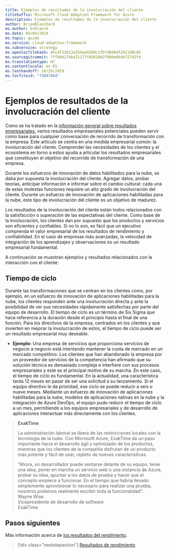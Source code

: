 ```yaml
---
title: Ejemplos de resultados de la involucración del cliente
titleSuffix: Microsoft Cloud Adoption Framework for Azure
description: Ejemplos de resultados de la involucración del cliente
author: BrianBlanchard
ms.author: brblanch
ms.date: 04/04/2019
ms.topic: guide
ms.service: cloud-adoption-framework
ms.subservice: strategy
ms.openlocfilehash: 45c4f22613a559add109c1fbfd608452911d0c86
ms.sourcegitcommit: 7ffb0427bba71177f92618b2f980e864b72742f4
ms.translationtype: HT
ms.contentlocale: es-ES
ms.lasthandoff: 10/29/2019
ms.locfileid: "73047944"
---
```

# <a name="examples-of-customer-engagement-outcomes"></a>Ejemplos de resultados de la involucración del cliente

Como se ha tratado en la [información general sobre resultados empresariales](./index.md), varios resultados empresariales potenciales pueden servir como base para cualquier conversación de recorrido de transformación con la empresa. Este artículo se centra en una medida empresarial común: la involucración del cliente. Comprender las necesidades de los clientes y el ecosistema en torno a estos ayuda a articular los resultados empresariales que constituyen el objetivo del recorrido de transformación de una empresa.

Durante los esfuerzos de innovación de datos habilitados para la nube, se daba por supuesta la involucración del cliente. Agregar datos, probar teorías, anticipar información e informar sobre el cambio cultural: cada una de estas molestas funciones requiere un alto grado de involucración del cliente. Durante un esfuerzo de innovación de aplicaciones habilitadas para la nube, este tipo de involucración del cliente es un objetivo de madurez.

Los resultados de la involucración del cliente están todos relacionados con la satisfacción o superación de las expectativas del cliente. Como base de la involucración, los clientes dan por supuesto que los productos y servicios son eficientes y confiables. Si no lo son, es fácil que un ejecutivo comprenda el valor empresarial de los resultados de rendimiento y confiabilidad. En el caso de empresas más avanzadas, la velocidad de integración de los aprendizajes y observaciones es un resultado empresarial fundamental.

A continuación se muestran ejemplos y resultados relacionados con la interacción con el cliente:

## <a name="cycle-time"></a>Tiempo de ciclo

Durante las transformaciones que se centran en los clientes como, por ejemplo, en un esfuerzo de innovación de aplicaciones habilitadas para la nube, los clientes responden ante una involucración directa y ante la posibilidad de ver sus necesidades rápidamente satisfechas por parte del equipo de desarrollo. El tiempo de ciclo es un término de Six Sigma que hace referencia a la duración desde el principio hasta el final de una función. Para los directivos de la empresa, centrados en los clientes y que invierten en mejorar la involucración de estos, el tiempo de ciclo puede ser un resultado empresarial muy deseable.

- **Ejemplo:** Una empresa de servicios que proporciona servicios de negocio a negocio está intentando mantener la cuota de mercado en un mercado competitivo. Los clientes que han abandonado la empresa por un proveedor de servicios de la competencia han afirmado que su solución técnica es demasiado compleja e interfiere con sus procesos empresariales y este es el principal motivo de su marcha. En este caso, el tiempo de ciclo es fundamental. En la actualidad, una característica tarda 12 meses en pasar de ser una solicitud a su lanzamiento. Si el equipo directivo le da prioridad, ese ciclo se puede reducir a seis o nueve meses. Mediante un esfuerzo de innovación de aplicaciones habilitadas para la nube, modelos de aplicaciones nativas en la nube y la integración de Azure DevOps, el equipo pudo reducir el tiempo de ciclo a un mes, permitiendo a los equipos empresariales y de desarrollo de aplicaciones interactuar más directamente con los clientes.

> **ExakTime**
>
> La administración laboral se libera de las restricciones locales con la tecnología de la nube. Con Microsoft Azure, ExakTime da un paso importante hacia el desarrollo ágil y optimizado de los productos, mientras que los clientes de la compañía disfrutan de un producto más potente y fácil de usar, repleto de nuevas características.
>
> "Ahora, un desarrollador puede sentarse delante de su equipo, tener una idea, poner en marcha un servicio web o una instancia de Azure, probar su idea, apuntar a los datos de prueba y hacer que el concepto empiece a funcionar. En el tiempo que habría llevado simplemente aprovisionar lo necesario para realizar una prueba, nosotros podemos realmente escribir toda la funcionalidad".  
> Wayne Wise  
> Vicepresidente de desarrollo de software  
> ExakTime

## <a name="next-steps"></a>Pasos siguientes

Más información acerca de [los resultados del rendimiento](./performance-outcomes.md).

> [!div class="nextstepaction"]
> [Resultados de rendimiento](./performance-outcomes.md)
